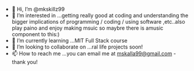 - 👋 Hi, I’m @mkskillz99
- 👀 I’m interested in ...getting really good at coding and understanding the bigger implications of programming / coding / using software ,etc..also play paino and enjoy making msuic so maybre there is amusic component to this:)
- 🌱 I’m currently learning ...MIT Full Stack course
- 💞️ I’m looking to collaborate on ...ral life projects soon! 
- 📫 How to reach me ...you can email me at mskalla99@gmail.com - thank you! 

<!---
mkskillz99/mkskillz99 is a ✨ special ✨ repository because its `README.md` (this file) appears on your GitHub profile.
You can click the Preview link to take a look at your changes.
--->
